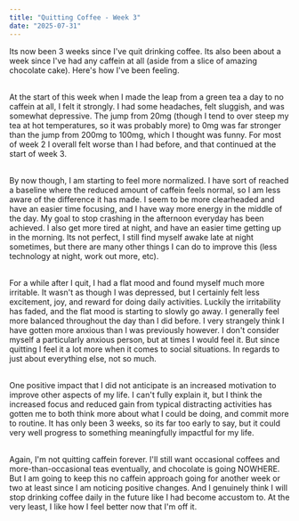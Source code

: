 ```yaml
---
title: "Quitting Coffee - Week 3"
date: "2025-07-31"
---
```


Its now been 3 weeks since I've quit drinking coffee. Its also been about a week since I've had any caffein at all (aside from a slice of amazing chocolate cake). Here's how I've been feeling.\
&nbsp;

At the start of this week when I made the leap from a green tea a day to no caffein at all, I felt it strongly. I had some headaches, felt sluggish, and was somewhat depressive. The jump from 20mg (though I tend to over steep my tea at hot temperatures, so it was probably more) to 0mg was far stronger than the jump from 200mg to 100mg, which I thought was funny. For most of week 2 I overall felt worse than I had before, and that continued at the start of week 3.\
&nbsp;

By now though, I am starting to feel more normalized. I have sort of reached a baseline where the reduced amount of caffein feels normal, so I am less aware of the difference it has made. I seem to be more clearheaded and have an easier time focusing, and I have way more energy in the middle of the day. My goal to stop crashing in the afternoon everyday has been achieved. I also get more tired at night, and have an easier time getting up in the morning. Its not perfect, I still find myself awake late at night sometimes, but there are many other things I can do to improve this (less technology at night, work out more, etc).\
&nbsp;

For a while after I quit, I had a flat mood and found myself much more irritable. It wasn't as though I was depressed, but I certainly felt less excitement, joy, and reward for doing daily activities. Luckily the irritability has faded, and the flat mood is starting to slowly go away. I generally feel more balanced throughout the day than I did before. I very strangely think I have gotten more anxious than I was previously however. I don't consider myself a particularly anxious person, but at times I would feel it. But since quitting I feel it a lot more when it comes to social situations. In regards to just about everything else, not so much.\
&nbsp;

One positive impact that I did not anticipate is an increased motivation to improve other aspects of my life. I can't fully explain it, but I think the increased focus and reduced gain from typical distracting activities has gotten me to both think more about what I could be doing, and commit more to routine. It has only been 3 weeks, so its far too early to say, but it could very well progress to something meaningfully impactful for my life.\
&nbsp;

Again, I'm not quitting caffein forever. I'll still want occasional coffees and more-than-occasional teas eventually, and chocolate is going NOWHERE. But I am going to keep this no caffein approach going for another week or two at least since I am noticing positive changes. And I genuinely think I will stop drinking coffee daily in the future like I had become accustom to. At the very least, I like how I feel better now that I'm off it.\
&nbsp;
